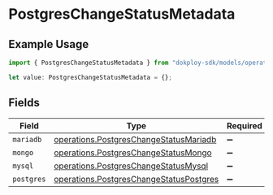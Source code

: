 # PostgresChangeStatusMetadata

## Example Usage

```typescript
import { PostgresChangeStatusMetadata } from "dokploy-sdk/models/operations";

let value: PostgresChangeStatusMetadata = {};
```

## Fields

| Field                                                                                              | Type                                                                                               | Required                                                                                           | Description                                                                                        |
| -------------------------------------------------------------------------------------------------- | -------------------------------------------------------------------------------------------------- | -------------------------------------------------------------------------------------------------- | -------------------------------------------------------------------------------------------------- |
| `mariadb`                                                                                          | [operations.PostgresChangeStatusMariadb](../../models/operations/postgreschangestatusmariadb.md)   | :heavy_minus_sign:                                                                                 | N/A                                                                                                |
| `mongo`                                                                                            | [operations.PostgresChangeStatusMongo](../../models/operations/postgreschangestatusmongo.md)       | :heavy_minus_sign:                                                                                 | N/A                                                                                                |
| `mysql`                                                                                            | [operations.PostgresChangeStatusMysql](../../models/operations/postgreschangestatusmysql.md)       | :heavy_minus_sign:                                                                                 | N/A                                                                                                |
| `postgres`                                                                                         | [operations.PostgresChangeStatusPostgres](../../models/operations/postgreschangestatuspostgres.md) | :heavy_minus_sign:                                                                                 | N/A                                                                                                |